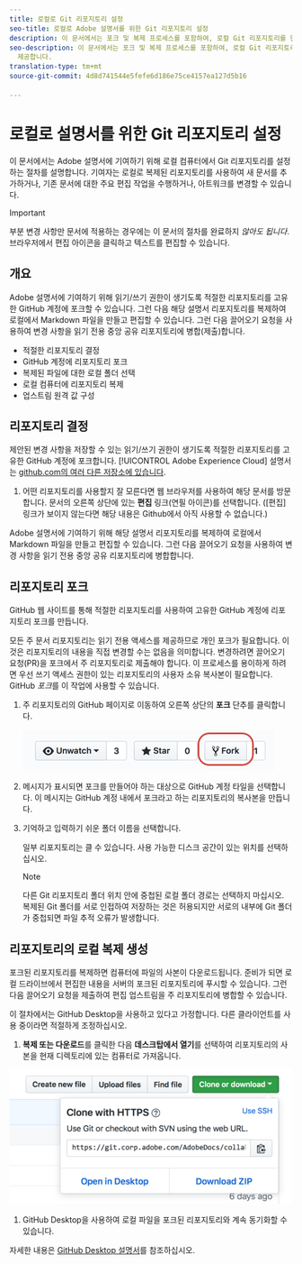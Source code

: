 ```yaml
---
title: 로컬로 Git 리포지토리 설정
seo-title: 로컬로 Adobe 설명서를 위한 Git 리포지토리 설정
description: 이 문서에서는 포크 및 복제 프로세스를 포함하여, 로컬 Git 리포지토리를 만들고 Adobe 설명서에 기여하는 지침을 제공합니다.
seo-description: 이 문서에서는 포크 및 복제 프로세스를 포함하여, 로컬 Git 리포지토리를 만들고 Adobe 설명서에 기여하는 지침을
  제공합니다.
translation-type: tm+mt
source-git-commit: 4d8d741544e5fefe6d186e75ce4157ea127d5b16

---
```


# 로컬로 설명서를 위한 Git 리포지토리 설정

이 문서에서는 Adobe 설명서에 기여하기 위해 로컬 컴퓨터에서 Git 리포지토리를 설정하는 절차를 설명합니다. 기여자는 로컬로 복제된 리포지토리를 사용하여 새 문서를 추가하거나, 기존 문서에 대한 주요 편집 작업을 수행하거나, 아트워크를 변경할 수 있습니다.

> [!IMPORTANT]
> 부분 변경 사항만 문서에 적용하는 경우에는 이 문서의 절차를 완료하지 *않아도 됩니다*. 브라우저에서 편집 아이콘을 클릭하고 텍스트를 편집할 수 있습니다.

## 개요

Adobe 설명서에 기여하기 위해 읽기/쓰기 권한이 생기도록 적절한 리포지토리를 고유한 GitHub 계정에 포크할 수 있습니다. 그런 다음 해당 설명서 리포지토리를 복제하여 로컬에서 Markdown 파일을 만들고 편집할 수 있습니다. 그런 다음 끌어오기 요청을 사용하여 변경 사항을 읽기 전용 중앙 공유 리포지토리에 병합(제출)합니다.

* 적절한 리포지토리 결정
* GitHub 계정에 리포지토리 포크
* 복제된 파일에 대한 로컬 폴더 선택
* 로컬 컴퓨터에 리포지토리 복제
* 업스트림 원격 값 구성

## 리포지토리 결정

제안된 변경 사항을 저장할 수 있는 읽기/쓰기 권한이 생기도록 적절한 리포지토리를 고유한 GitHub 계정에 포크합니다. [!UICONTROL Adobe Experience Cloud] 설명서는 [github.com의 여러 다른 저장소에 있습니다](https://www.github.com/adobedocs).

1. 어떤 리포지토리를 사용할지 잘 모른다면 웹 브라우저를 사용하여 해당 문서를 방문합니다. 문서의 오른쪽 상단에 있는 **편집** 링크(연필 아이콘)를 선택합니다. ([편집] 링크가 보이지 않는다면 해당 내용은 Github에서 아직 사용할 수 없습니다.)

Adobe 설명서에 기여하기 위해 해당 설명서 리포지토리를 복제하여 로컬에서 Markdown 파일을 만들고 편집할 수 있습니다. 그런 다음 끌어오기 요청을 사용하여 변경 사항을 읽기 전용 중앙 공유 리포지토리에 병합합니다.

<!---
![GitHub Triangle](/assets/git-and-github-initial-setup.png)

If you're new to GitHub, watch the following video for a conceptual overview of the forking and cloning process:

>[!VIDEO https://channel9.msdn.com/Blogs/CoolMoose/Git-Repository-Setup/player]
-->

## 리포지토리 포크

GitHub 웹 사이트를 통해 적절한 리포지토리를 사용하여 고유한 GitHub 계정에 리포지토리 포크를 만듭니다.

모든 주 문서 리포지토리는 읽기 전용 액세스를 제공하므로 개인 포크가 필요합니다. 이것은 리포지토리의 내용을 직접 변경할 수는 없음을 의미합니다. 변경하려면 끌어오기 요청(PR)을 포크에서 주 리포지토리로 제출해야 합니다. 이 프로세스를 용이하게 하려면 우선 쓰기 액세스 권한이 있는 리포지토리의 사용자 소유 복사본이 필요합니다. GitHub *포크*를 이 작업에 사용할 수 있습니다.

1. 주 리포지토리의 GitHub 페이지로 이동하여 오른쪽 상단의 **포크** 단추를 클릭합니다.

   ![GitHub 포크](assets/fork-simple.png)

1. 메시지가 표시되면 포크를 만들어야 하는 대상으로 GitHub 계정 타일을 선택합니다. 이 메시지는 GitHub 계정 내에서 포크라고 하는 리포지토리의 복사본을 만듭니다.

1. 기억하고 입력하기 쉬운 폴더 이름을 선택합니다.

   일부 리포지토리는 클 수 있습니다. 사용 가능한 디스크 공간이 있는 위치를 선택하십시오.

   > [!NOTE]
   > 다른 Git 리포지토리 폴더 위치 안에 중첩된 로컬 폴더 경로는 선택하지 마십시오. 복제된 Git 폴더를 서로 인접하여 저장하는 것은 허용되지만 서로의 내부에 Git 폴더가 중첩되면 파일 추적 오류가 발생합니다.

## 리포지토리의 로컬 복제 생성

포크된 리포지토리를 복제하면 컴퓨터에 파일의 사본이 다운로드됩니다. 준비가 되면 로컬 드라이브에서 편집한 내용을 서버의 포크된 리포지토리에 푸시할 수 있습니다. 그런 다음 끌어오기 요청을 제출하여 편집 업스트림을 주 리포지토리에 병합할 수 있습니다.

이 절차에서는 GitHub Desktop을 사용하고 있다고 가정합니다. 다른 클라이언트를 사용 중이라면 적절하게 조정하십시오.

1. **복제 또는 다운로드**를 클릭한 다음 **데스크탑에서 열기**를 선택하여 리포지토리의 사본을 현재 디렉토리에 있는 컴퓨터로 가져옵니다.

![리포지토리 복제](assets/clone-pulldown.png)

1. GitHub Desktop을 사용하여 로컬 파일을 포크된 리포지토리와 계속 동기화할 수 있습니다.

자세한 내용은 [GitHub Desktop 설명서](https://help.github.com/desktop/)를 참조하십시오.
